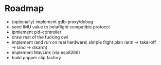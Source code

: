 # Roadmap

* (optionally) implement gdb-proxy/debug
* send IMU value to betaflight compatible protocol
* ipmlement pid-controller
* draw rest of the fucking owl
* implement (and run on real hardware) simple flight plan (arm -> take-off -> land -> disarm)
* implement MavLink (via esp8266)
* build papper clip factory

